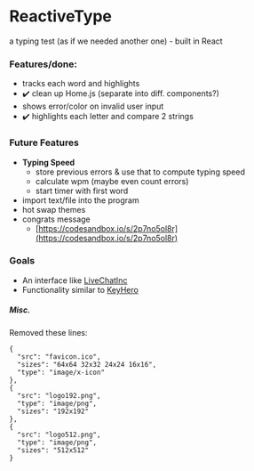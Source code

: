# ReactiveType

a typing test (as if we needed another one) - built in React

### Features/done:
- tracks each word and highlights
- :heavy_check_mark: clean up Home.js (separate into diff. components?)
- shows error/color on invalid user input
- :heavy_check_mark: highlights each letter and compare 2 strings

### Future Features
- **Typing Speed**
  - store previous errors & use that to compute typing speed
  - calculate wpm (maybe even count errors)
  - start timer with first word
- import text/file into the program
- hot swap themes
- congrats message
  - [https://codesandbox.io/s/2p7no5ol8r](https://codesandbox.io/s/2p7no5ol8r)

### Goals
- An interface like [LiveChatInc](https://www.livechatinc.com/typing-speed-test/#/)
- Functionality similar to [KeyHero](https://www.keyhero.com/free-typing-test/)

##### Misc.
Removed these lines:
```
{
  "src": "favicon.ico",
  "sizes": "64x64 32x32 24x24 16x16",
  "type": "image/x-icon"
},
{
  "src": "logo192.png",
  "type": "image/png",
  "sizes": "192x192"
},
{
  "src": "logo512.png",
  "type": "image/png",
  "sizes": "512x512"
}
```